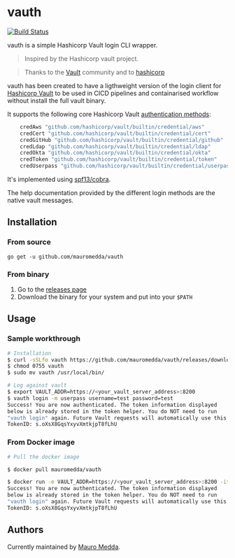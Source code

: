 # vauth

[![Build Status](https://travis-ci.org/mauromedda/vauth.svg?branch=master)](https://travis-ci.org/mauromedda/vauth)

vauth is a simple Hashicorp Vault login CLI wrapper.

> Inspired by the Hashicorp vault project.

> Thanks to the [Vault](https://github.com/hashicorp/vault) community and to [hashicorp](https://hashicorp.com/)

vauth has been created to have a ligthweight version of the login client for [Hashicorp Vault](https://vaultproject.io/) to be used in  CICD pipelines and containarised workflow without install the full vault binary.

It supports the following core Hashicorp Vault [authentication methods](https://www.vaultproject.io/docs/auth/):

```go
    credAws "github.com/hashicorp/vault/builtin/credential/aws"
    credCert "github.com/hashicorp/vault/builtin/credential/cert"
    credGitHub "github.com/hashicorp/vault/builtin/credential/github"
    credLdap "github.com/hashicorp/vault/builtin/credential/ldap"
    credOkta "github.com/hashicorp/vault/builtin/credential/okta"
    credToken "github.com/hashicorp/vault/builtin/credential/token"
    credUserpass "github.com/hashicorp/vault/builtin/credential/userpass"
```

It's implemented using [spf13/cobra](https://github.com/spf13/cobra).

The help documentation provided by the different login methods are the native vault messages.

## Installation

### From source

```
go get -u github.com/mauromedda/vauth
```

### From binary

1. Go to the [releases page](https://github.com/mauromedda/vauth/releases)
2. Download the binary for your system and put into your `$PATH`

## Usage

### Sample workthrough

```bash
# Installation
$ curl -sSLfo vauth https://github.com/mauromedda/vauth/releases/download/v0.1.1/vauth_linux_amd64
$ chmod 0755 vauth
$ sudo mv vauth /usr/local/bin/

# Log against vault
$ export VAULT_ADDR=https://<your_vault_server_address>:8200
$ vauth login -m userpass username=test password=test
Success! You are now authenticated. The token information displayed
below is already stored in the token helper. You do NOT need to run
"vauth login" again. Future Vault requests will automatically use this token.
TokenID: s.oXsX8GqsYxyvXmtkjpT8fLhU
```

### From Docker image

```bash
# Pull the docker image

$ docker pull mauromedda/vauth

$ docker run -e VAULT_ADDR=https://<your_vault_server_address>:8200 -it mauromedda/vauth login -m userpass username=test password=test
Success! You are now authenticated. The token information displayed
below is already stored in the token helper. You do NOT need to run
"vauth login" again. Future Vault requests will automatically use this token.
TokenID: s.oXsX8GqsYxyvXmtkjpT8fLhU
```

## Authors

Currently maintained by [Mauro Medda](https://github.com/mauromedda).